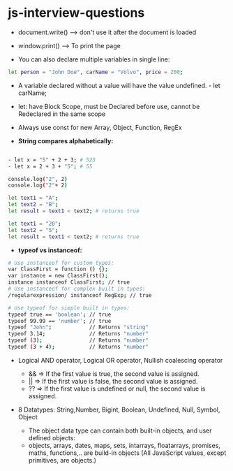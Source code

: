 # js-interview-questions

- document.write() --> don't use it after the document is loaded
- window.print() --> To print the page

- You can also declare multiple variables in single line:

```bash
let person = "John Doe", carName = "Volvo", price = 200;

```

- A variable declared without a value will have the value undefined. - let carName;

- let: have Block Scope, must be Declared before use, cannot be Redeclared in the same scope
- Always use const for new Array, Object, Function, RegEx

- **String compares alphabetically:**

```bash

- let x = "5" + 2 + 3; # 523
- let x = 2 + 3 + "5"; # 55

console.log("2", 2)
console.log("2"+ 2)

let text1 = "A";
let text2 = "B";
let result = text1 < text2; # returns true

let text1 = "20";
let text2 = "5";
let result = text1 < text2; # returns true

```

- **typeof vs instanceof:**

```bash
# Use instanceof for custom types:
var ClassFirst = function () {};
var instance = new ClassFirst();
instance instanceof ClassFirst; // true
# Use instanceof for complex built in types:
/regularexpression/ instanceof RegExp; // true

# Use typeof for simple built in types:
typeof true == 'boolean'; // true
typeof 99.99 == 'number'; // true
typeof "John";            // Returns "string"
typeof 3.14;              // Returns "number"
typeof (3);               // Returns "number"
typeof (3 + 4);           // Returns "number"

```

- Logical AND operator, Logical OR operator, Nullish coalescing operator

  - && => If the first value is true, the second value is assigned.
  - || => If the first value is false, the second value is assigned.
  - ?? => If the first value is undefined or null, the second value is assigned.

- 8 Datatypes: String,Number, Bigint, Boolean, Undefined, Null, Symbol, Object

  - The object data type can contain both built-in objects, and user defined objects:
  - objects, arrays, dates, maps, sets, intarrays, floatarrays, promises, maths, functions,.. are build-in objects (All JavaScript values, except primitives, are objects.)
